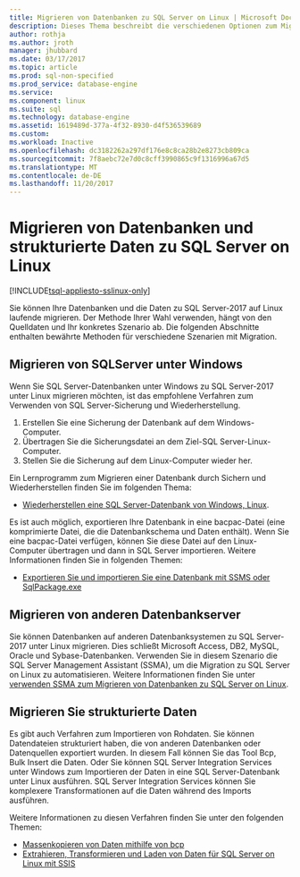 ```yaml
---
title: Migrieren von Datenbanken zu SQL Server on Linux | Microsoft Docs
description: Dieses Thema beschreibt die verschiedenen Optionen zum Migrieren von Datenbanken und die Daten in SQL Server unter Linux.
author: rothja
ms.author: jroth
manager: jhubbard
ms.date: 03/17/2017
ms.topic: article
ms.prod: sql-non-specified
ms.prod_service: database-engine
ms.service: 
ms.component: linux
ms.suite: sql
ms.technology: database-engine
ms.assetid: 1619489d-377a-4f32-8930-d4f536539689
ms.custom: 
ms.workload: Inactive
ms.openlocfilehash: dc3182262a297df176e8c8ca28b2e8273cb809ca
ms.sourcegitcommit: 7f8aebc72e7d0c8cff3990865c9f1316996a67d5
ms.translationtype: MT
ms.contentlocale: de-DE
ms.lasthandoff: 11/20/2017
---
```

# <a name="migrate-databases-and-structured-data-to-sql-server-on-linux"></a>Migrieren von Datenbanken und strukturierte Daten zu SQL Server on Linux 

[!INCLUDE[tsql-appliesto-sslinux-only](../includes/tsql-appliesto-sslinux-only.md)]

Sie können Ihre Datenbanken und die Daten zu SQL Server-2017 auf Linux laufende migrieren. Der Methode Ihrer Wahl verwenden, hängt von den Quelldaten und Ihr konkretes Szenario ab. Die folgenden Abschnitte enthalten bewährte Methoden für verschiedene Szenarien mit Migration.

## <a name="migrate-from-sql-server-on-windows"></a>Migrieren von SQLServer unter Windows
Wenn Sie SQL Server-Datenbanken unter Windows zu SQL Server-2017 unter Linux migrieren möchten, ist das empfohlene Verfahren zum Verwenden von SQL Server-Sicherung und Wiederherstellung.

1. Erstellen Sie eine Sicherung der Datenbank auf dem Windows-Computer.
2. Übertragen Sie die Sicherungsdatei an dem Ziel-SQL Server-Linux-Computer.
3. Stellen Sie die Sicherung auf dem Linux-Computer wieder her. 

Ein Lernprogramm zum Migrieren einer Datenbank durch Sichern und Wiederherstellen finden Sie im folgenden Thema:

- [Wiederherstellen eine SQL Server-Datenbank von Windows, Linux](sql-server-linux-migrate-restore-database.md).

Es ist auch möglich, exportieren Ihre Datenbank in eine bacpac-Datei (eine komprimierte Datei, die die Datenbankschema und Daten enthält). Wenn Sie eine bacpac-Datei verfügen, können Sie diese Datei auf den Linux-Computer übertragen und dann in SQL Server importieren. Weitere Informationen finden Sie in folgenden Themen:

- [Exportieren Sie und importieren Sie eine Datenbank mit SSMS oder SqlPackage.exe](sql-server-linux-migrate-ssms.md)

## <a name="migrate-from-other-database-servers"></a>Migrieren von anderen Datenbankserver
Sie können Datenbanken auf anderen Datenbanksystemen zu SQL Server-2017 unter Linux migrieren. Dies schließt Microsoft Access, DB2, MySQL, Oracle und Sybase-Datenbanken. Verwenden Sie in diesem Szenario die SQL Server Management Assistant (SSMA), um die Migration zu SQL Server on Linux zu automatisieren. Weitere Informationen finden Sie unter [verwenden SSMA zum Migrieren von Datenbanken zu SQL Server on Linux](sql-server-linux-migrate-ssma.md).  

## <a name="migrate-structured-data"></a>Migrieren Sie strukturierte Daten
Es gibt auch Verfahren zum Importieren von Rohdaten. Sie können Datendateien strukturiert haben, die von anderen Datenbanken oder Datenquellen exportiert wurden. In diesem Fall können Sie das Tool Bcp, Bulk Insert die Daten. Oder Sie können SQL Server Integration Services unter Windows zum Importieren der Daten in eine SQL Server-Datenbank unter Linux ausführen. SQL Server Integration Services können Sie komplexere Transformationen auf die Daten während des Imports ausführen. 

Weitere Informationen zu diesen Verfahren finden Sie unter den folgenden Themen:

- [Massenkopieren von Daten mithilfe von bcp](sql-server-linux-migrate-bcp.md)
- [Extrahieren, Transformieren und Laden von Daten für SQL Server on Linux mit SSIS](sql-server-linux-migrate-ssis.md) 
